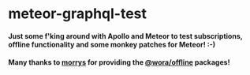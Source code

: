 # meteor-graphql-test
#### Just some f'king around with Apollo and Meteor to test subscriptions, offline functionality and some monkey patches for Meteor! :-)
#### Many thanks to [morrys](https://github.com/morrys) for providing the [@wora/offline](https://github.com/morrys/wora) packages!
